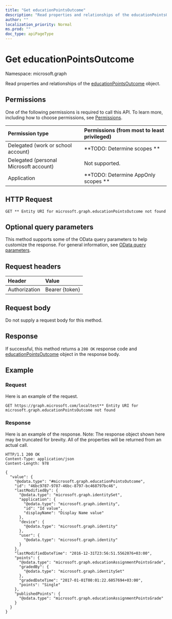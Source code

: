 ```yaml
---
title: "Get educationPointsOutcome"
description: "Read properties and relationships of the educationPointsOutcome object."
author: ""
localization_priority: Normal
ms.prod: ""
doc_type: apiPageType
---
```


# Get educationPointsOutcome

Namespace: microsoft.graph

Read properties and relationships of the [educationPointsOutcome](../resources/educationpointsoutcome.md) object.

## Permissions
One of the following permissions is required to call this API. To learn more, including how to choose permissions, see [Permissions](/concepts/permissions-reference.md).

|Permission type|Permissions (from most to least privileged)|
|:---|:---|
|Delegated (work or school account)|**TODO: Determine scopes **|
|Delegated (personal Microsoft account)|Not supported.|
|Application|**TODO: Determine AppOnly scopes **|

## HTTP Request
<!-- {
  "blockType": "ignored"
}
-->
``` http
GET ** Entity URI for microsoft.graph.educationPointsOutcome not found
```

## Optional query parameters
This method supports some of the OData query parameters to help customize the response. For general information, see [OData query parameters](/graph/query-parameters).

## Request headers
|Header|Value|
|:---|:---|
|Authorization|Bearer {token}|

## Request body
Do not supply a request body for this method.

## Response
If successful, this method returns a `200 OK` response code and [educationPointsOutcome](../resources/educationpointsoutcome.md) object in the response body.

## Example

### Request
Here is an example of the request.
<!-- {
  "blockType": "request",
  "name": "get_educationpointsoutcome"
}
-->
``` http
GET https://graph.microsoft.com/localtest** Entity URI for microsoft.graph.educationPointsOutcome not found
```

### Response
Here is an example of the response. Note: The response object shown here may be truncated for brevity. All of the properties will be returned from an actual call.
<!-- {
  "blockType": "response",
  "truncated": true,
  "@odata.type": "microsoft.graph.educationPointsOutcome"
}
-->
``` http
HTTP/1.1 200 OK
Content-Type: application/json
Content-Length: 978

{
  "value": {
    "@odata.type": "#microsoft.graph.educationPointsOutcome",
    "id": "46bc9787-9787-46bc-8797-bc468797bc46",
    "lastModifiedBy": {
      "@odata.type": "microsoft.graph.identitySet",
      "application": {
        "@odata.type": "microsoft.graph.identity",
        "id": "Id value",
        "displayName": "Display Name value"
      },
      "device": {
        "@odata.type": "microsoft.graph.identity"
      },
      "user": {
        "@odata.type": "microsoft.graph.identity"
      }
    },
    "lastModifiedDateTime": "2016-12-31T23:56:51.5562076+03:00",
    "points": {
      "@odata.type": "microsoft.graph.educationAssignmentPointsGrade",
      "gradedBy": {
        "@odata.type": "microsoft.graph.identitySet"
      },
      "gradedDateTime": "2017-01-01T00:01:22.6057694+03:00",
      "points": "Single"
    },
    "publishedPoints": {
      "@odata.type": "microsoft.graph.educationAssignmentPointsGrade"
    }
  }
}
```

